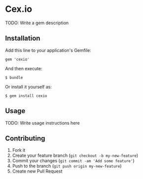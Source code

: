 # Cex.io

TODO: Write a gem description

## Installation

Add this line to your application's Gemfile:

    gem 'cexio'

And then execute:

    $ bundle

Or install it yourself as:

    $ gem install cexio

## Usage

TODO: Write usage instructions here

## Contributing

1. Fork it
2. Create your feature branch (`git checkout -b my-new-feature`)
3. Commit your changes (`git commit -am 'Add some feature'`)
4. Push to the branch (`git push origin my-new-feature`)
5. Create new Pull Request
